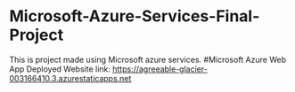 # Microsoft-Azure-Services-Final-Project
This is project made using Microsoft azure services.
#Microsoft Azure Web App Deployed Website link: https://agreeable-glacier-003166410.3.azurestaticapps.net
